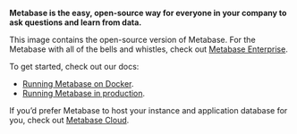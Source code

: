 **Metabase is the easy, open-source way for everyone in your company to ask questions and learn from data.**

This image contains the open-source version of Metabase. For the Metabase with all of the bells and whistles, check out [Metabase Enterprise](link-to-enterprise-version).

To get started, check out our docs:

- [Running Metabase on Docker](link-to-docker-docs).
- [Running Metabase in production](link-to-production-docs).

If you’d prefer Metabase to host your instance and application database for you, check out [Metabase Cloud](link-to-metabase-cloud).
